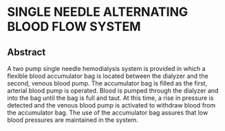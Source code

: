 # SINGLE NEEDLE ALTERNATING BLOOD FLOW SYSTEM

## Abstract
A two pump single needle hemodialysis system is provided in which a flexible blood accumulator bag is located between the dialyzer and the second, venous blood pump. The accumulator bag is filled as the first, arterial blood pump is operated. Blood is pumped through the dialyzer and into the bag until the bag is full and taut. At this time, a rise in pressure is detected and the venous blood pump is activated to withdraw blood from the accumulator bag. The use of the accumulator bag assures that low blood pressures are maintained in the system.